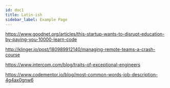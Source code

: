 ```yaml
---
id: doc1
title: Latin-ish
sidebar_label: Example Page
---
```

https://www.goodnet.org/articles/this-startup-wants-to-disrupt-education-by-paying-you-10000-learn-code

http://klinger.io/post/180989912140/managing-remote-teams-a-crash-course

https://www.intercom.com/blog/traits-of-exceptional-engineers

https://www.codementor.io/blog/most-common-words-job-description-4g4ax0gnw6

